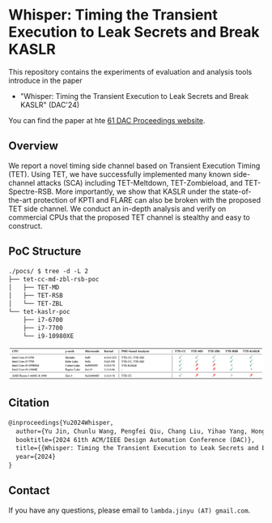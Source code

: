 # Whisper: Timing the Transient Execution to Leak Secrets and Break KASLR

This repository contains the experiments of evaluation and analysis tools introduce in the paper

- "Whisper: Timing the Transient Execution to Leak Secrets and Break KASLR" (DAC'24)

You can find the paper at hte [61 DAC Proceedings website](https://www.dac.com/proceedings61).

## Overview

We report a novel timing side channel based on Transient Execution Timing (TET). Using TET, we have successfully implemented many known side-channel attacks (SCA) including TET-Meltdown, TET-Zombieload, and TET-Spectre-RSB. More importantly, we show that KASLR under the state-of-the-art protection of KPTI and FLARE can also be broken with the proposed TET side channel. We conduct an in-depth analysis and verify on commercial CPUs that the proposed TET channel is stealthy and easy to construct.

## PoC Structure

```shell
./pocs/ $ tree -d -L 2
├── tet-cc-md-zbl-rsb-poc
│   ├── TET-MD
│   ├── TET-RSB
│   └── TET-ZBL
└── tet-kaslr-poc
    ├── i7-6700
    ├── i7-7700
    └── i9-10980XE
```

![expt](expt.png)

## Citation

```latex
@inproceedings{Yu2024Whisper,
  author={Yu Jin, Chunlu Wang, Pengfei Qiu, Chang Liu, Yihao Yang, Hongpei Zheng, Yongqiang Lyu, Xiaoyong Li, Gang Qu and Dongsheng Wang},
  booktitle={2024 61th ACM/IEEE Design Automation Conference (DAC)},
  title={{Whisper: Timing the Transient Execution to Leak Secrets and Break KASLR}},
  year={2024}
}
```

## Contact

If you have any questions, please email to `lambda.jinyu (AT) gmail.com`.
